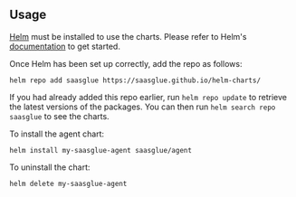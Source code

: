## Usage

[Helm](https://helm.sh) must be installed to use the charts. Please refer to
Helm's [documentation](https://helm.sh/docs) to get started.

Once Helm has been set up correctly, add the repo as follows:

```
helm repo add saasglue https://saasglue.github.io/helm-charts/
```

If you had already added this repo earlier, run `helm repo update` to retrieve
the latest versions of the packages. You can then run `helm search repo saasglue` to see the charts.

To install the agent chart:

    helm install my-saasglue-agent saasglue/agent

To uninstall the chart:

    helm delete my-saasglue-agent
